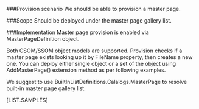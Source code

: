 <properties
	pageTitle="MasterPageDefinition"
    pageName="MasterPageDefinition"
    parentPageId="12771"
/>

###Provision scenario
We should be able to provision a master page.

###Scope
Should be deployed under the master page gallery list.

###Implementation
Master page provision is enabled via MasterPageDefinition object.

Both CSOM/SSOM object models are supported.
Provision checks if a master page exists looking up it by FileName property, then creates a new one. 
You can deploy either single object or a set of the object using AddMasterPage() extension method as per following examples.

We suggest to use BuiltInListDefinitions.Calalogs.MasterPage to resolve built-in master page gallery list.

[LIST.SAMPLES]